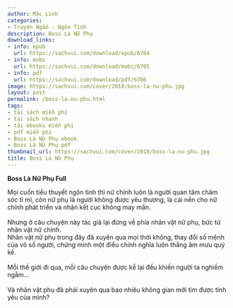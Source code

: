 ```yaml
---
author: Mặc Linh
categories:
- Truyện Ngắn - Ngôn Tình
description: Boss Là Nữ Phụ
download_links:
- info: epub
  url: https://sachvui.com/download/epub/6704
- info: mobi
  url: https://sachvui.com/download/mobi/6705
- info: pdf
  url: https://sachvui.com/download/pdf/6706
image: https://sachvui.com/cover/2018/boss-la-nu-phu.jpg
layout: post
permalink: /boss-la-nu-phu.html
tags:
- tải sách miễn phí
- tải sách nhanh
- tải ebooks miễn phí
- pdf miễn phí
- Boss Là Nữ Phụ ebook
- Boss Là Nữ Phụ pdf
thumbnail_url: https://sachvui.com/cover/2018/boss-la-nu-phu.jpg
title: Boss Là Nữ Phụ
---
```


 <div class="item-desc text-justify"> <p><strong>Boss Là Nữ Phụ Full </strong></p><p>Mọi cuốn tiểu thuyết ngôn tình thì nữ chính luôn là người quan tâm chăm sóc tỉ mỉ, còn nữ phụ là người không được yêu thương, là cái nền cho nữ chính phát triển và nhận kết cục không may mắn.<br><br>Nhưng ở câu chuyện này tác giả lại đứng về phía nhân vật nữ phụ, bức tử nhân vật nữ chính.<br>Nhân vật nữ phụ trong đây đã xuyên qua mọi thời không, thay đổi số mệnh của vô số người, chứng minh một điều chính nghĩa luôn thắng âm mưu quỷ kế.<br><br>Mỗi thế giới đi qua, mỗi câu chuyện được kể lại đều khiến người ta nghiềm ngẫm...<br><br>Và nhân vật phụ đã phải xuyên qua bao nhiêu không gian mới tìm được tình yêu của mình?</p> </div>